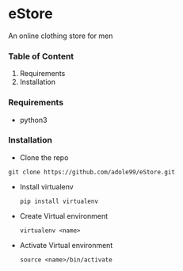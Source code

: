 # eStore

An online clothing store for men

### Table of Content

1. Requirements
2. Installation

### Requirements

- python3

### Installation

- Clone the repo

`git clone https://github.com/adole99/eStore.git`

- Install virtualenv

	`pip install virtualenv`

- Create Virtual environment

	`virtualenv <name>`

- Activate Virtual environment

	`source <name>/bin/activate`